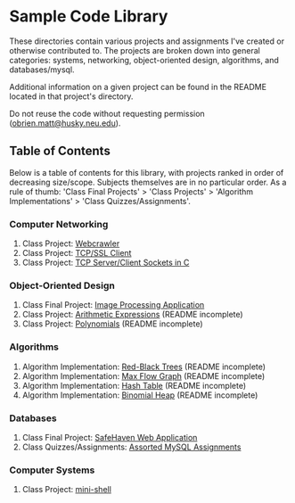# Sample Code Library


These directories contain various projects and assignments I've created or otherwise contributed to. The projects are broken down into general categories: systems, networking, object-oriented design, algorithms, and databases/mysql.

Additional information on a given project can be found in the README located in that project's directory.

Do not reuse the code without requesting permission (obrien.matt@husky.neu.edu).

## Table of Contents

Below is a table of contents for this library, with projects ranked in order of decreasing size/scope. Subjects themselves are in no particular order. As a rule of thumb: 'Class Final Projects' > 'Class Projects' > 'Algorithm Implementations' > 'Class Quizzes/Assignments'.

### Computer Networking

1) Class Project: [Webcrawler](./networking/webcrawler)
2) Class Project: [TCP/SSL Client](./networking/tcp_ssl_client)
3) Class Project: [TCP Server/Client Sockets in C](./networking/server_client_sockets)

### Object-Oriented Design

1) Class Final Project: [Image Processing Application](./ood/image_processing_app)
2) Class Project: [Arithmetic Expressions](./ood/arithmetic_expressions) (README incomplete)
3) Class Project: [Polynomials](./ood/polynomials) (README incomplete)

### Algorithms

1) Algorithm Implementation: [Red-Black Trees](./algorithms/red_black_tree) (README incomplete)
2) Algorithm Implementation: [Max Flow Graph](./algorithms/max_flow) (README incomplete)
3) Algorithm Implementation: [Hash Table](./algorithms/hash_table) (README incomplete)
4) Algorithm Implementation: [Binomial Heap](./algorithms/binomial_heap) (README incomplete)

### Databases

1) Class Final Project: [SafeHaven Web Application](./databases/safehaven_app)
2) Class Quizzes/Assignments: [Assorted MySQL Assignments](./databases/assignments)

### Computer Systems

1) Class Project: [mini-shell](./systems/mini_shell)
